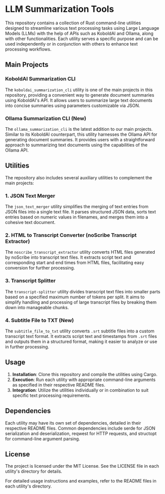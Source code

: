 # LLM Summarization Tools

This repository contains a collection of Rust command-line utilities designed to streamline various text processing tasks using Large Language Models (LLMs) with the help of APIs such as KoboldAI and Ollama, along with other functionalities. Each utility serves a specific purpose and can be used independently or in conjunction with others to enhance text processing workflows.

## Main Projects

### KoboldAI Summarization CLI
The `koboldai_summarization_cli` utility is one of the main projects in this repository, providing a convenient way to generate document summaries using KoboldAI's API. It allows users to summarize large text documents into concise summaries using parameters customizable via JSON.

### Ollama Summarization CLI (New)
The `ollama_summarization_cli` is the latest addition to our main projects. Similar to its KoboldAI counterpart, this utility harnesses the Ollama API for generating document summaries. It provides users with a straightforward approach to summarizing text documents using the capabilities of the Ollama API.

## Utilities

The repository also includes several auxiliary utilities to complement the main projects:

### 1. JSON Text Merger
The `json_text_merger` utility simplifies the merging of text entries from JSON files into a single text file. It parses structured JSON data, sorts text entries based on numeric values in filenames, and merges them into a cohesive text document.

### 2. HTML to Transcript Converter (noScribe Transcript Extractor)
The `noscribe_transcript_extractor` utility converts HTML files generated by noScribe into transcript text files. It extracts script text and corresponding start and end times from HTML files, facilitating easy conversion for further processing.

### 3. Transcript Splitter
The `transcript-splitter` utility divides transcript text files into smaller parts based on a specified maximum number of tokens per split. It aims to simplify handling and processing of large transcript files by breaking them down into manageable chunks.

### 4. Subtitle File to TXT (New)
The `subtitle_file_to_txt` utility converts `.srt` subtitle files into a custom transcript text format. It extracts script text and timestamps from `.srt` files and outputs them in a structured format, making it easier to analyze or use in further processing.

## Usage
1. **Installation**: Clone this repository and compile the utilities using Cargo.
2. **Execution**: Run each utility with appropriate command-line arguments as specified in their respective README files.
3. **Integration**: Utilize the utilities individually or in combination to suit specific text processing requirements.

## Dependencies
Each utility may have its own set of dependencies, detailed in their respective README files. Common dependencies include serde for JSON serialization and deserialization, reqwest for HTTP requests, and structopt for command-line argument parsing.

## License
The project is licensed under the MIT License. See the LICENSE file in each utility's directory for details.

For detailed usage instructions and examples, refer to the README files in each utility's directory.
